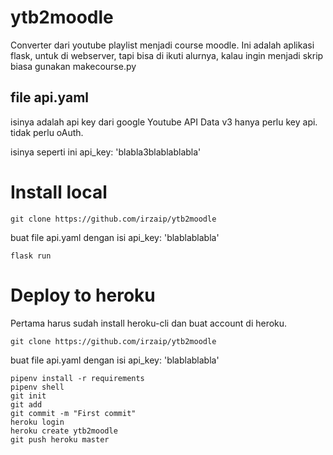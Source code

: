 # ytb2moodle
Converter dari youtube playlist menjadi course moodle.
Ini adalah aplikasi flask, untuk di webserver, tapi bisa di ikuti alurnya, kalau ingin menjadi skrip biasa gunakan makecourse.py

## file api.yaml
isinya adalah api key dari google Youtube API Data v3
hanya perlu key api. tidak perlu oAuth.

isinya seperti ini
api_key: 'blabla3blablablabla'

# Install local

    git clone https://github.com/irzaip/ytb2moodle 

buat file api.yaml dengan isi api_key: 'blablablabla'

    flask run


# Deploy to heroku

Pertama harus sudah install heroku-cli dan buat account di heroku.

    git clone https://github.com/irzaip/ytb2moodle

buat file api.yaml dengan isi api_key: 'blablablabla'  

    pipenv install -r requirements
    pipenv shell
    git init
    git add
    git commit -m "First commit"
    heroku login
    heroku create ytb2moodle
    git push heroku master




